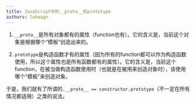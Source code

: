 ```yaml
---
title: JavaScript中的__proto__和prototype
authors: loheagn
---
```


1. `__proto__`是所有对象都有的属性（function也有）。它的含义是，当前这个对象是根据哪个“模板”创造出来的。

2. `prototype`是构造函数才有的属性（因为所有的function都可以作为构造函数使用，所以这个属性也是所有函数都有的属性）。它的含义是，当前这个function，在被当做构造函数使用时（也就是在被用来创造对象时），该使用哪个“模板”来创造对象。

于是，我们就有了所谓的`.__proto__ == constructor.prototype`（不一定在所有情况都适用）之类的说法。
